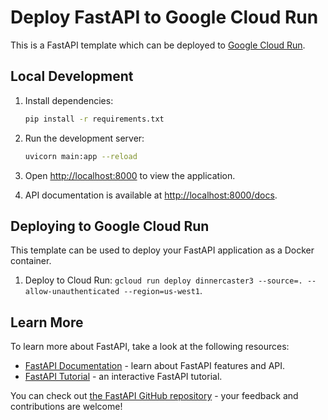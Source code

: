# Deploy FastAPI to Google Cloud Run

This is a FastAPI template which can be deployed to [Google Cloud Run](https://cloud.google.com/run/docs).

## Local Development

1. Install dependencies:
   ```bash
   pip install -r requirements.txt
   ```

2. Run the development server:
   ```bash
   uvicorn main:app --reload
   ```

3. Open [http://localhost:8000](http://localhost:8000) to view the application.
4. API documentation is available at [http://localhost:8000/docs](http://localhost:8000/docs).

## Deploying to Google Cloud Run

This template can be used to deploy your FastAPI application as a Docker container.

1. Deploy to Cloud Run: `gcloud run deploy dinnercaster3 --source=. --allow-unauthenticated --region=us-west1`.

## Learn More

To learn more about FastAPI, take a look at the following resources:

- [FastAPI Documentation](https://fastapi.tiangolo.com/) - learn about FastAPI features and API.
- [FastAPI Tutorial](https://fastapi.tiangolo.com/tutorial/) - an interactive FastAPI tutorial.

You can check out [the FastAPI GitHub repository](https://github.com/tiangolo/fastapi) - your feedback and contributions are welcome!

